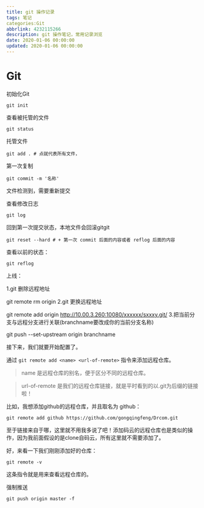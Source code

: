 ```yaml
---
title: git 操作记录
tags: 笔记
categories:Git
abbrlink: 4232115266
description: git 操作笔记，常用记录浏览
date: 2020-01-06 00:00:00
updated: 2020-01-06 00:00:00
---
```


# Git

初始化Git

```shell
git init
```

查看被托管的文件

```shell
git status
```

托管文件

```shel
git add . # 点就代表所有文件，
```

第一次复制

```shell
git commit -m '名称'
```

文件检测到，需要重新提交

查看修改日志

```shell
git log
```

回到第一次提交状态，本地文件会回滚gitgit

``` 
git reset --hard # + 第一次 commit 后面的内容或者 reflog 后面的内容
```

查看以前的状态：

```shell
git reflog
```

上线：

1.git 删除远程地址

git remote rm origin
2.git 更换远程地址

 git remote add origin http://10.00.3.260:10080/xxxxxx/sxxxy.git/
3.把当前分支与远程分支进行关联(branchname要改成你的当前分支名称)

git push --set-upstream origin branchname

接下来，我们就要开始配置了。

通过 `git remote add <name> <url-of-remote>` 指令来添加远程仓库。

> name 是远程仓库的别名，便于区分不同的远程仓库。

> url-of-remote 是我们的远程仓库链接，就是平时看到的以.git为后缀的链接啦！

比如，我想添加github的远程仓库，并且取名为 github：

```
git remote add github https://github.com/gongqingfeng/Drcom.git
```

至于链接来自于哪，这里就不用我多说了吧！添加码云的远程仓库也是类似的操作，因为我前面假设的是clone自码云，所有这里就不需要添加了。

好，来看一下我们刚刚添加好的仓库：

```
git remote -v
```

这条指令就是用来查看远程仓库的。

强制推送

```
git push origin master -f
```